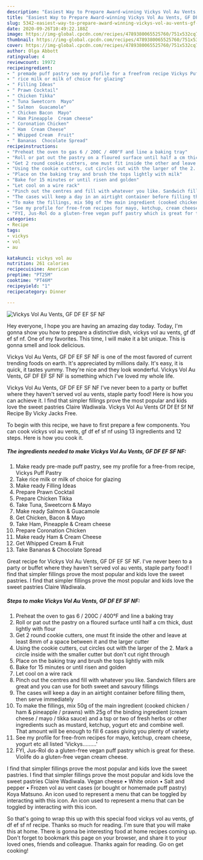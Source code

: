 ```yaml
---
description: "Easiest Way to Prepare Award-winning Vickys Vol Au Vents, GF DF EF SF NF"
title: "Easiest Way to Prepare Award-winning Vickys Vol Au Vents, GF DF EF SF NF"
slug: 5342-easiest-way-to-prepare-award-winning-vickys-vol-au-vents-gf-df-ef-sf-nf
date: 2020-09-26T10:49:22.188Z
image: https://img-global.cpcdn.com/recipes/4789380065525760/751x532cq70/vickys-vol-au-vents-gf-df-ef-sf-nf-recipe-main-photo.jpg
thumbnail: https://img-global.cpcdn.com/recipes/4789380065525760/751x532cq70/vickys-vol-au-vents-gf-df-ef-sf-nf-recipe-main-photo.jpg
cover: https://img-global.cpcdn.com/recipes/4789380065525760/751x532cq70/vickys-vol-au-vents-gf-df-ef-sf-nf-recipe-main-photo.jpg
author: Olga Abbott
ratingvalue: 4
reviewcount: 19972
recipeingredient:
- " premade puff pastry see my profile for a freefrom recipe Vickys Puff Pastry"
- " rice milk or milk of choice for glazing"
- " Filling Ideas"
- " Prawn Cocktail"
- " Chicken Tikka"
- " Tuna Sweetcorn  Mayo"
- " Salmon  Guacamole"
- " Chicken Bacon  Mayo"
- " Ham Pineapple  Cream cheese"
- " Coronation Chicken"
- " Ham  Cream Cheese"
- " Whipped Cream  Fruit"
- " Bananas  Chocolate Spread"
recipeinstructions:
- "Preheat the oven to gas 6 / 200C / 400°F and line a baking tray"
- "Roll or pat out the pastry on a floured surface until half a cm thick, dust lightly with flour"
- "Get 2 round cookie cutters, one must fit inside the other and leave at least 8mm of a space between it and the larger cutter"
- "Using the cookie cutters, cut circles out with the larger of the 2. Mark a circle inside with the smaller cutter but don&#39;t cut right through"
- "Place on the baking tray and brush the tops lightly with milk"
- "Bake for 15 minutes or until risen and golden"
- "Let cool on a wire rack"
- "Pinch out the centres and fill with whatever you like. Sandwich fillers are great and you can use for both sweet and savoury fillings"
- "The cases will keep a day in an airtight container before filling them, then serve immediately"
- "To make the fillings, mix 50g of the main ingredient (cooked chicken / ham &amp; pineapple / prawns) with 25g of the binding ingredient (cream cheese / mayo / tikka sauce) and a tsp or two of fresh herbs or other ingredients such as mustard, ketchup, yogurt etc and combine well. That amount will be enough to fill 6 cases giving you plenty of variety"
- "See my profile for free-from recipes for mayo, ketchup, cream cheese, yogurt etc all listed &#39;Vickys.........&#39;"
- "FYI, Jus-Rol do a gluten-free vegan puff pastry which is great for these. Violife do a gluten-free vegan cream cheese."
categories:
- Recipe
tags:
- vickys
- vol
- au

katakunci: vickys vol au 
nutrition: 261 calories
recipecuisine: American
preptime: "PT25M"
cooktime: "PT46M"
recipeyield: "1"
recipecategory: Dinner

---
```



![Vickys Vol Au Vents, GF DF EF SF NF](https://img-global.cpcdn.com/recipes/4789380065525760/751x532cq70/vickys-vol-au-vents-gf-df-ef-sf-nf-recipe-main-photo.jpg)

Hey everyone, I hope you are having an amazing day today. Today, I'm gonna show you how to prepare a distinctive dish, vickys vol au vents, gf df ef sf nf. One of my favorites. This time, I will make it a bit unique. This is gonna smell and look delicious.

Vickys Vol Au Vents, GF DF EF SF NF is one of the most favored of current trending foods on earth. It's appreciated by millions daily. It's easy, it is quick, it tastes yummy. They're nice and they look wonderful. Vickys Vol Au Vents, GF DF EF SF NF is something which I've loved my whole life.

Vickys Vol Au Vents, GF DF EF SF NF I&#39;ve never been to a party or buffet where they haven&#39;t served vol au vents, staple party food! Here is how you can achieve it. I find that simpler fillings prove the most popular and kids love the sweet pastries Claire Wadiwala. Vickys Vol Au Vents Gf Df Ef Sf Nf Recipe By Vicky Jacks Free.


To begin with this recipe, we have to first prepare a few components. You can cook vickys vol au vents, gf df ef sf nf using 13 ingredients and 12 steps. Here is how you cook it.

<!--inarticleads1-->

##### The ingredients needed to make Vickys Vol Au Vents, GF DF EF SF NF:

1. Make ready  pre-made puff pastry, see my profile for a free-from recipe, Vickys Puff Pastry
1. Take  rice milk or milk of choice for glazing
1. Make ready  Filling Ideas
1. Prepare  Prawn Cocktail
1. Prepare  Chicken Tikka
1. Take  Tuna, Sweetcorn &amp; Mayo
1. Make ready  Salmon &amp; Guacamole
1. Get  Chicken, Bacon &amp; Mayo
1. Take  Ham, Pineapple &amp; Cream cheese
1. Prepare  Coronation Chicken
1. Make ready  Ham &amp; Cream Cheese
1. Get  Whipped Cream &amp; Fruit
1. Take  Bananas &amp; Chocolate Spread


Great recipe for Vickys Vol Au Vents, GF DF EF SF NF. I&#39;ve never been to a party or buffet where they haven&#39;t served vol au vents, staple party food! I find that simpler fillings prove the most popular and kids love the sweet pastries. I find that simpler fillings prove the most popular and kids love the sweet pastries Claire Wadiwala. 

<!--inarticleads2-->

##### Steps to make Vickys Vol Au Vents, GF DF EF SF NF:

1. Preheat the oven to gas 6 / 200C / 400°F and line a baking tray
1. Roll or pat out the pastry on a floured surface until half a cm thick, dust lightly with flour
1. Get 2 round cookie cutters, one must fit inside the other and leave at least 8mm of a space between it and the larger cutter
1. Using the cookie cutters, cut circles out with the larger of the 2. Mark a circle inside with the smaller cutter but don&#39;t cut right through
1. Place on the baking tray and brush the tops lightly with milk
1. Bake for 15 minutes or until risen and golden
1. Let cool on a wire rack
1. Pinch out the centres and fill with whatever you like. Sandwich fillers are great and you can use for both sweet and savoury fillings
1. The cases will keep a day in an airtight container before filling them, then serve immediately
1. To make the fillings, mix 50g of the main ingredient (cooked chicken / ham &amp; pineapple / prawns) with 25g of the binding ingredient (cream cheese / mayo / tikka sauce) and a tsp or two of fresh herbs or other ingredients such as mustard, ketchup, yogurt etc and combine well. That amount will be enough to fill 6 cases giving you plenty of variety
1. See my profile for free-from recipes for mayo, ketchup, cream cheese, yogurt etc all listed &#39;Vickys.........&#39;
1. FYI, Jus-Rol do a gluten-free vegan puff pastry which is great for these. Violife do a gluten-free vegan cream cheese.


I find that simpler fillings prove the most popular and kids love the sweet pastries. I find that simpler fillings prove the most popular and kids love the sweet pastries Claire Wadiwala. Vegan cheese • White onion • Salt and pepper • Frozen vol au vent cases (or bought or homemade puff pastry) Koya Matsuno. An icon used to represent a menu that can be toggled by interacting with this icon. An icon used to represent a menu that can be toggled by interacting with this icon. 

So that's going to wrap this up with this special food vickys vol au vents, gf df ef sf nf recipe. Thanks so much for reading. I'm sure that you will make this at home. There is gonna be interesting food at home recipes coming up. Don't forget to bookmark this page on your browser, and share it to your loved ones, friends and colleague. Thanks again for reading. Go on get cooking!
